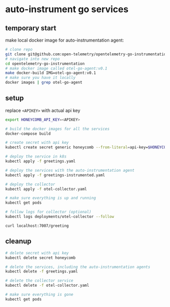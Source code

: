 # auto-instrument go services

## temporary start

make local docker image for auto-instrumentation agent:

```sh
# clone repo
git clone git@github.com:open-telemetry/opentelemetry-go-instrumentation.git
# navigate into new repo
cd opentelemetry-go-instrumentation
# make docker image called otel-go-agent:v0.1
make docker-build IMG=otel-go-agent:v0.1
# make sure you have it locally
docker images | grep otel-go-agent
```

## setup

replace `<APIKEY>` with actual api key

```sh
export HONEYCOMB_API_KEY=<APIKEY>
```

```sh
# build the docker images for all the services
docker-compose build

# create secret with api key
kubectl create secret generic honeycomb --from-literal=api-key=$HONEYCOMB_API_KEY

# deploy the service in k8s
kubectl apply -f greetings.yaml

# deploy the services with the auto-instrumentation agent
kubectl apply -f greetings-instrumented.yaml

# deploy the collector
kubectl apply -f otel-collector.yaml

# make sure everything is up and running
kubectl get pods

# follow logs for collector (optional)
kubectl logs deployments/otel-collector --follow
```

`curl localhost:7007/greeting`

## cleanup

```sh
# delete secret with api key
kubectl delete secret honeycomb

# delete the services, including the auto-instrumentation agents
kubectl delete -f greetings.yaml

# delete the collector service
kubectl delete -f otel-collector.yaml

# make sure everything is gone
kubectl get pods
```
